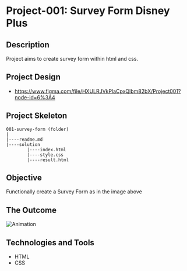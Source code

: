 # Project-001: Survey Form Disney Plus

## Description
Project aims to create survey form within html and css.

## Project Design

- <a href="https://www.figma.com/file/HXULRJVkPlaCpxQlbm82bX/Project001?node-id=6%3A4">https://www.figma.com/file/HXULRJVkPlaCpxQlbm82bX/Project001?node-id=6%3A4<a>

## Project Skeleton 

```
001-survey-form (folder)
|
|----readme.md                   
|----solution
        |----index.html  
        |----style.css   
        |----result.html 
```

## Objective

Functionally create a Survey Form as in the image above
	
## The Outcome
 
![Animation](https://user-images.githubusercontent.com/72518776/228074396-ae4e092e-9f3c-47b7-aef1-904731d246de.gif)

## Technologies and Tools

- HTML
- CSS 
